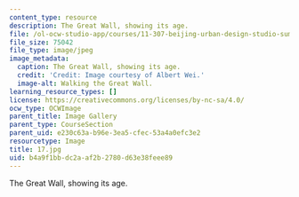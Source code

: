 ```yaml
---
content_type: resource
description: The Great Wall, showing its age.
file: /ol-ocw-studio-app/courses/11-307-beijing-urban-design-studio-summer-2006/b4a9f1bbdc2aaf2b2780d63e38feee89_17.jpg
file_size: 75042
file_type: image/jpeg
image_metadata:
  caption: The Great Wall, showing its age.
  credit: 'Credit: Image courtesy of Albert Wei.'
  image-alt: Walking the Great Wall.
learning_resource_types: []
license: https://creativecommons.org/licenses/by-nc-sa/4.0/
ocw_type: OCWImage
parent_title: Image Gallery
parent_type: CourseSection
parent_uid: e230c63a-b96e-3ea5-cfec-53a4a0efc3e2
resourcetype: Image
title: 17.jpg
uid: b4a9f1bb-dc2a-af2b-2780-d63e38feee89
---
```

The Great Wall, showing its age.